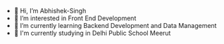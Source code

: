 - 👋 Hi, I’m Abhishek-Singh
- 👀 I’m interested in Front End Development
- 🌱 I’m currently learning Backend Development and Data Management
- 🏫 I'm currently studying in Delhi Public School Meerut 

<!---
Abhishek-Singh-29/Abhishek-Singh-29 is a ✨ special ✨ repository because its `README.md` (this file) appears on your GitHub profile.
You can click the Preview link to take a look at your changes.
--->
